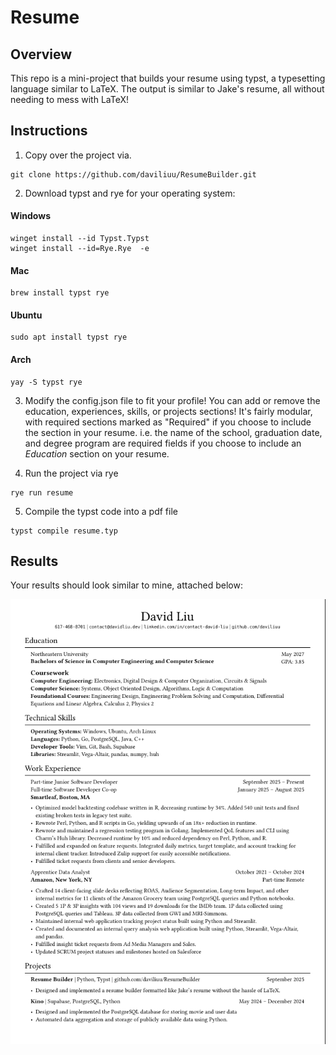 # Resume

## Overview

This repo is a mini-project that builds your resume using typst, a typesetting
language similar to LaTeX. The output is similar to Jake's resume, all without
needing to mess with LaTeX!

## Instructions

1. Copy over the project via.

```
git clone https://github.com/daviliuu/ResumeBuilder.git
```

2. Download typst and rye for your operating system:

#### Windows

```
winget install --id Typst.Typst
winget install --id=Rye.Rye  -e
```

#### Mac 
```
brew install typst rye
```

#### Ubuntu
```
sudo apt install typst rye
```

#### Arch
```
yay -S typst rye
```

3. Modify the config.json file to fit your profile! You can add or remove the 
education, experiences, skills, or projects sections! It's fairly modular, 
with required sections marked as "Required" if you choose to include the 
section in your resume. i.e. the name of the school, graduation date, and 
degree program are required fields if you choose to include an *Education* 
section on your resume.

4. Run the project via rye
```
rye run resume
```

5. Compile the typst code into a pdf file
```
typst compile resume.typ
```

## Results

Your results should look similar to mine, attached below:

![screenshot](img/sample.png)
